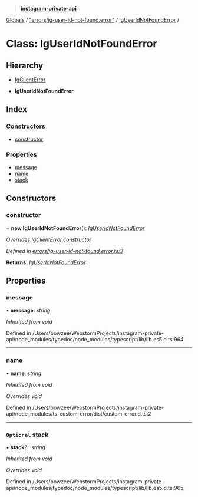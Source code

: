 > **[instagram-private-api](../README.md)**

[Globals](../README.md) / ["errors/ig-user-id-not-found.error"](../modules/_errors_ig_user_id_not_found_error_.md) / [IgUserIdNotFoundError](_errors_ig_user_id_not_found_error_.iguseridnotfounderror.md) /

# Class: IgUserIdNotFoundError

## Hierarchy

  * [IgClientError](_errors_ig_client_error_.igclienterror.md)

  * **IgUserIdNotFoundError**

## Index

### Constructors

* [constructor](_errors_ig_user_id_not_found_error_.iguseridnotfounderror.md#constructor)

### Properties

* [message](_errors_ig_user_id_not_found_error_.iguseridnotfounderror.md#message)
* [name](_errors_ig_user_id_not_found_error_.iguseridnotfounderror.md#name)
* [stack](_errors_ig_user_id_not_found_error_.iguseridnotfounderror.md#optional-stack)

## Constructors

###  constructor

\+ **new IgUserIdNotFoundError**(): *[IgUserIdNotFoundError](_errors_ig_user_id_not_found_error_.iguseridnotfounderror.md)*

*Overrides [IgClientError](_errors_ig_client_error_.igclienterror.md).[constructor](_errors_ig_client_error_.igclienterror.md#constructor)*

*Defined in [errors/ig-user-id-not-found.error.ts:3](https://github.com/dilame/instagram-private-api/blob/01eb399/src/errors/ig-user-id-not-found.error.ts#L3)*

**Returns:** *[IgUserIdNotFoundError](_errors_ig_user_id_not_found_error_.iguseridnotfounderror.md)*

## Properties

###  message

• **message**: *string*

*Inherited from void*

Defined in /Users/bowzee/WebstormProjects/instagram-private-api/node_modules/typedoc/node_modules/typescript/lib/lib.es5.d.ts:964

___

###  name

• **name**: *string*

*Inherited from void*

*Overrides void*

Defined in /Users/bowzee/WebstormProjects/instagram-private-api/node_modules/ts-custom-error/dist/custom-error.d.ts:2

___

### `Optional` stack

• **stack**? : *string*

*Inherited from void*

*Overrides void*

Defined in /Users/bowzee/WebstormProjects/instagram-private-api/node_modules/typedoc/node_modules/typescript/lib/lib.es5.d.ts:965